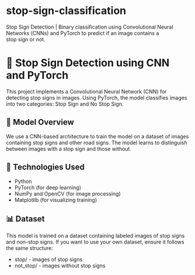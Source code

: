 # stop-sign-classification
Stop Sign Detection | Binary classification using Convolutional Neural Networks (CNNs) and PyTorch to predict if an image contains a stop sign or not. 

# 🚦 Stop Sign Detection using CNN and PyTorch  

This project implements a Convolutional Neural Network (CNN) for detecting stop signs in images. Using PyTorch, the model classifies images into two categories: Stop Sign and No Stop Sign.

## 🧠 Model Overview  
We use a CNN-based architecture to train the model on a dataset of images containing stop signs and other road signs. The model learns to distinguish between images with a stop sign and those without.

## 🔧 Technologies Used  
- Python  
- PyTorch (for deep learning)  
- NumPy and OpenCV (for image processing)  
- Matplotlib (for visualizing training)  

## 📊 Dataset  
This model is trained on a dataset containing labeled images of stop signs and non-stop signs. If you want to use your own dataset, ensure it follows the same structure:  
- stop/ - images of stop signs  
- not_stop/ - images without stop signs  

